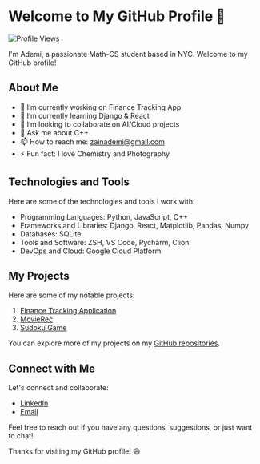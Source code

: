 # Welcome to My GitHub Profile 👋

![Profile Views](https://komarev.com/ghpvc/?username=my-username&color=green)

I'm Ademi, a passionate Math-CS student based in NYC. Welcome to my GitHub profile!

## About Me

- 🔭 I’m currently working on Finance Tracking App
- 🌱 I’m currently learning Django & React
- 👯 I’m looking to collaborate on AI/Cloud projects
- 💬 Ask me about C++
- 📫 How to reach me: zainademi@gmail.com
- ⚡ Fun fact: I love Chemistry and Photography

## Technologies and Tools

Here are some of the technologies and tools I work with:

- Programming Languages: Python, JavaScript, C++
- Frameworks and Libraries: Django, React, Matplotlib, Pandas, Numpy
- Databases: SQLite
- Tools and Software: ZSH, VS Code, Pycharm, Clion
- DevOps and Cloud: Google Cloud Platform

## My Projects

Here are some of my notable projects:

1. [Finance Tracking Application](link-to-repo)
2. [MovieRec](link-to-repo)
3. [Sudoku Game](https://github.com/ademizain/sudoku)

You can explore more of my projects on my [GitHub repositories](https://github.com/ademizain).

## Connect with Me

Let's connect and collaborate:

- [LinkedIn](https://www.linkedin.com/in/ademi-zain)
- [Email](mailto:zainademi@gmail.com)

Feel free to reach out if you have any questions, suggestions, or just want to chat!

Thanks for visiting my GitHub profile! 😄
